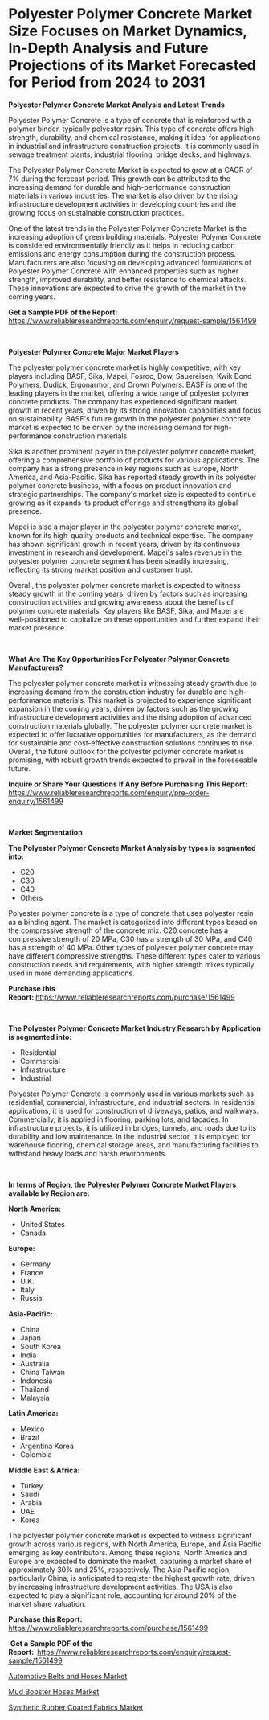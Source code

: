 <p><h1>Polyester Polymer Concrete Market Size Focuses on Market Dynamics, In-Depth Analysis and Future Projections of its Market Forecasted for Period from 2024 to 2031</h1></p><p><strong>Polyester Polymer Concrete Market Analysis and Latest Trends</strong></p>
<p><p>Polyester Polymer Concrete is a type of concrete that is reinforced with a polymer binder, typically polyester resin. This type of concrete offers high strength, durability, and chemical resistance, making it ideal for applications in industrial and infrastructure construction projects. It is commonly used in sewage treatment plants, industrial flooring, bridge decks, and highways.</p><p>The Polyester Polymer Concrete Market is expected to grow at a CAGR of 7% during the forecast period. This growth can be attributed to the increasing demand for durable and high-performance construction materials in various industries. The market is also driven by the rising infrastructure development activities in developing countries and the growing focus on sustainable construction practices.</p><p>One of the latest trends in the Polyester Polymer Concrete Market is the increasing adoption of green building materials. Polyester Polymer Concrete is considered environmentally friendly as it helps in reducing carbon emissions and energy consumption during the construction process. Manufacturers are also focusing on developing advanced formulations of Polyester Polymer Concrete with enhanced properties such as higher strength, improved durability, and better resistance to chemical attacks. These innovations are expected to drive the growth of the market in the coming years.</p></p>
<p><strong>Get a Sample PDF of the Report:&nbsp;</strong> <a href="https://www.reliableresearchreports.com/enquiry/request-sample/1561499">https://www.reliableresearchreports.com/enquiry/request-sample/1561499</a></p>
<p>&nbsp;</p>
<p><strong>Polyester Polymer Concrete Major Market Players</strong></p>
<p><p>The polyester polymer concrete market is highly competitive, with key players including BASF, Sika, Mapei, Fosroc, Dow, Sauereisen, Kwik Bond Polymers, Dudick, Ergonarmor, and Crown Polymers. BASF is one of the leading players in the market, offering a wide range of polyester polymer concrete products. The company has experienced significant market growth in recent years, driven by its strong innovation capabilities and focus on sustainability. BASF's future growth in the polyester polymer concrete market is expected to be driven by the increasing demand for high-performance construction materials.</p><p>Sika is another prominent player in the polyester polymer concrete market, offering a comprehensive portfolio of products for various applications. The company has a strong presence in key regions such as Europe, North America, and Asia-Pacific. Sika has reported steady growth in its polyester polymer concrete business, with a focus on product innovation and strategic partnerships. The company's market size is expected to continue growing as it expands its product offerings and strengthens its global presence.</p><p>Mapei is also a major player in the polyester polymer concrete market, known for its high-quality products and technical expertise. The company has shown significant growth in recent years, driven by its continuous investment in research and development. Mapei's sales revenue in the polyester polymer concrete segment has been steadily increasing, reflecting its strong market position and customer trust.</p><p>Overall, the polyester polymer concrete market is expected to witness steady growth in the coming years, driven by factors such as increasing construction activities and growing awareness about the benefits of polymer concrete materials. Key players like BASF, Sika, and Mapei are well-positioned to capitalize on these opportunities and further expand their market presence.</p></p>
<p>&nbsp;</p>
<p><strong>What Are The Key Opportunities For Polyester Polymer Concrete Manufacturers?</strong></p>
<p><p>The polyester polymer concrete market is witnessing steady growth due to increasing demand from the construction industry for durable and high-performance materials. This market is projected to experience significant expansion in the coming years, driven by factors such as the growing infrastructure development activities and the rising adoption of advanced construction materials globally. The polyester polymer concrete market is expected to offer lucrative opportunities for manufacturers, as the demand for sustainable and cost-effective construction solutions continues to rise. Overall, the future outlook for the polyester polymer concrete market is promising, with robust growth trends expected to prevail in the foreseeable future.</p></p>
<p><strong>Inquire or Share Your Questions If Any Before Purchasing This Report:</strong> <a href="https://www.reliableresearchreports.com/enquiry/pre-order-enquiry/1561499">https://www.reliableresearchreports.com/enquiry/pre-order-enquiry/1561499</a></p>
<p>&nbsp;</p>
<p><strong>Market Segmentation</strong></p>
<p><strong>The Polyester Polymer Concrete Market Analysis by types is segmented into:</strong></p>
<p><ul><li>C20</li><li>C30</li><li>C40</li><li>Others</li></ul></p>
<p><p>Polyester polymer concrete is a type of concrete that uses polyester resin as a binding agent. The market is categorized into different types based on the compressive strength of the concrete mix. C20 concrete has a compressive strength of 20 MPa, C30 has a strength of 30 MPa, and C40 has a strength of 40 MPa. Other types of polyester polymer concrete may have different compressive strengths. These different types cater to various construction needs and requirements, with higher strength mixes typically used in more demanding applications.</p></p>
<p><strong>Purchase this Report:&nbsp;</strong><a href="https://www.reliableresearchreports.com/purchase/1561499">https://www.reliableresearchreports.com/purchase/1561499</a></p>
<p>&nbsp;</p>
<p><strong>The Polyester Polymer Concrete Market Industry Research by Application is segmented into:</strong></p>
<p><ul><li>Residential</li><li>Commercial</li><li>Infrastructure</li><li>Industrial</li></ul></p>
<p><p>Polyester Polymer Concrete is commonly used in various markets such as residential, commercial, infrastructure, and industrial sectors. In residential applications, it is used for construction of driveways, patios, and walkways. Commercially, it is applied in flooring, parking lots, and facades. In infrastructure projects, it is utilized in bridges, tunnels, and roads due to its durability and low maintenance. In the industrial sector, it is employed for warehouse flooring, chemical storage areas, and manufacturing facilities to withstand heavy loads and harsh environments.</p></p>
<p>&nbsp;</p>
<p><strong>In terms of Region, the Polyester Polymer Concrete Market Players available by Region are:</strong></p>
<p>
    <p> <strong> North America: </strong>
        <ul>
            <li>United States</li>
            <li>Canada</li>
        </ul>
        </p> 
    <p> <strong> Europe: </strong>
        <ul>
            <li>Germany</li>
            <li>France</li>
            <li>U.K.</li>
            <li>Italy</li>
            <li>Russia</li>
        </ul>
        </p> 
    <p> <strong> Asia-Pacific: </strong>
        <ul>
            <li>China</li>
            <li>Japan</li>
            <li>South Korea</li>
            <li>India</li>
            <li>Australia</li>
            <li>China Taiwan</li>
            <li>Indonesia</li>
            <li>Thailand</li>
            <li>Malaysia</li>
        </ul>
        </p> 
    <p> <strong> Latin America: </strong>
        <ul>
            <li>Mexico</li>
            <li>Brazil</li>
            <li>Argentina Korea</li>
            <li>Colombia</li>
        </ul>
        </p> 
    <p> <strong> Middle East & Africa: </strong>
        <ul>
            <li>Turkey</li>
            <li>Saudi</li>
            <li>Arabia</li>
            <li>UAE</li>
            <li>Korea</li>
        </ul>
    </p>
    </p>
<p><p>The polyester polymer concrete market is expected to witness significant growth across various regions, with North America, Europe, and Asia Pacific emerging as key contributors. Among these regions, North America and Europe are expected to dominate the market, capturing a market share of approximately 30% and 25%, respectively. The Asia Pacific region, particularly China, is anticipated to register the highest growth rate, driven by increasing infrastructure development activities. The USA is also expected to play a significant role, accounting for around 20% of the market share valuation.</p></p>
<p><strong>Purchase this Report: </strong><a href="https://www.reliableresearchreports.com/purchase/1561499">https://www.reliableresearchreports.com/purchase/1561499</a></p>
<p>&nbsp;<strong>Get a Sample PDF of the Report:&nbsp;&nbsp;</strong><a href="https://www.reliableresearchreports.com/enquiry/request-sample/1561499">https://www.reliableresearchreports.com/enquiry/request-sample/1561499</a></p>
<p><strong></strong></p>
<p><p><a href="https://view.publitas.com/reportprime-1/automotive-belts-and-hoses-market-share-market-new-trends-analysis-report-by-type-by-application-by-end-use-by-region-and-segment-forecasts-2023-2030/">Automotive Belts and Hoses Market</a></p><p><a href="https://view.publitas.com/reportprime-1/mud-booster-hoses-market-provides-detailed-segmentation-of-this-market-based-on-type-application-and-region-and-forecast-for-the-period-from-2023-2030/">Mud Booster Hoses Market</a></p><p><a href="https://view.publitas.com/reportprime-1/insights-into-synthetic-rubber-coated-fabrics-market-size-analysing-market-share-trends-and-growth-from-2023-to-2030/">Synthetic Rubber Coated Fabrics Market</a></p></p>